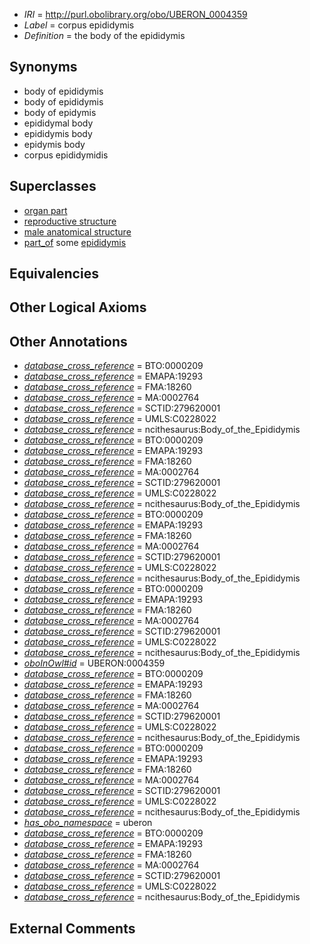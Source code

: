  * *IRI* = http://purl.obolibrary.org/obo/UBERON_0004359
 * *Label* = corpus epididymis
 * *Definition* = the body of the epididymis

## Synonyms

 * body of epididymis
 * body of epididymis 
 * body of epidymis 
 * epididymal body
 * epididymis body
 * epidymis body
 * corpus epididymidis

## Superclasses

 * [organ part](../../UBERON/64/UBERON_0000064.md)
 * [reproductive structure](../../UBERON/56/UBERON_0005156.md)
 * [male anatomical structure](../../UBERON/03/UBERON_0014403.md)
 * [part_of](../../BFO/50/BFO_0000050.md) some [epididymis](../../UBERON/01/UBERON_0001301.md)

## Equivalencies


## Other Logical Axioms


## Other Annotations

 * *[database_cross_reference](../../ef/oboInOwl#hasDbXref.md)* = BTO:0000209
 * *[database_cross_reference](../../ef/oboInOwl#hasDbXref.md)* = EMAPA:19293
 * *[database_cross_reference](../../ef/oboInOwl#hasDbXref.md)* = FMA:18260
 * *[database_cross_reference](../../ef/oboInOwl#hasDbXref.md)* = MA:0002764
 * *[database_cross_reference](../../ef/oboInOwl#hasDbXref.md)* = SCTID:279620001
 * *[database_cross_reference](../../ef/oboInOwl#hasDbXref.md)* = UMLS:C0228022
 * *[database_cross_reference](../../ef/oboInOwl#hasDbXref.md)* = ncithesaurus:Body_of_the_Epididymis
 * *[database_cross_reference](../../ef/oboInOwl#hasDbXref.md)* = BTO:0000209
 * *[database_cross_reference](../../ef/oboInOwl#hasDbXref.md)* = EMAPA:19293
 * *[database_cross_reference](../../ef/oboInOwl#hasDbXref.md)* = FMA:18260
 * *[database_cross_reference](../../ef/oboInOwl#hasDbXref.md)* = MA:0002764
 * *[database_cross_reference](../../ef/oboInOwl#hasDbXref.md)* = SCTID:279620001
 * *[database_cross_reference](../../ef/oboInOwl#hasDbXref.md)* = UMLS:C0228022
 * *[database_cross_reference](../../ef/oboInOwl#hasDbXref.md)* = ncithesaurus:Body_of_the_Epididymis
 * *[database_cross_reference](../../ef/oboInOwl#hasDbXref.md)* = BTO:0000209
 * *[database_cross_reference](../../ef/oboInOwl#hasDbXref.md)* = EMAPA:19293
 * *[database_cross_reference](../../ef/oboInOwl#hasDbXref.md)* = FMA:18260
 * *[database_cross_reference](../../ef/oboInOwl#hasDbXref.md)* = MA:0002764
 * *[database_cross_reference](../../ef/oboInOwl#hasDbXref.md)* = SCTID:279620001
 * *[database_cross_reference](../../ef/oboInOwl#hasDbXref.md)* = UMLS:C0228022
 * *[database_cross_reference](../../ef/oboInOwl#hasDbXref.md)* = ncithesaurus:Body_of_the_Epididymis
 * *[database_cross_reference](../../ef/oboInOwl#hasDbXref.md)* = BTO:0000209
 * *[database_cross_reference](../../ef/oboInOwl#hasDbXref.md)* = EMAPA:19293
 * *[database_cross_reference](../../ef/oboInOwl#hasDbXref.md)* = FMA:18260
 * *[database_cross_reference](../../ef/oboInOwl#hasDbXref.md)* = MA:0002764
 * *[database_cross_reference](../../ef/oboInOwl#hasDbXref.md)* = SCTID:279620001
 * *[database_cross_reference](../../ef/oboInOwl#hasDbXref.md)* = UMLS:C0228022
 * *[database_cross_reference](../../ef/oboInOwl#hasDbXref.md)* = ncithesaurus:Body_of_the_Epididymis
 * *[oboInOwl#id](../../id/oboInOwl#id.md)* = UBERON:0004359
 * *[database_cross_reference](../../ef/oboInOwl#hasDbXref.md)* = BTO:0000209
 * *[database_cross_reference](../../ef/oboInOwl#hasDbXref.md)* = EMAPA:19293
 * *[database_cross_reference](../../ef/oboInOwl#hasDbXref.md)* = FMA:18260
 * *[database_cross_reference](../../ef/oboInOwl#hasDbXref.md)* = MA:0002764
 * *[database_cross_reference](../../ef/oboInOwl#hasDbXref.md)* = SCTID:279620001
 * *[database_cross_reference](../../ef/oboInOwl#hasDbXref.md)* = UMLS:C0228022
 * *[database_cross_reference](../../ef/oboInOwl#hasDbXref.md)* = ncithesaurus:Body_of_the_Epididymis
 * *[database_cross_reference](../../ef/oboInOwl#hasDbXref.md)* = BTO:0000209
 * *[database_cross_reference](../../ef/oboInOwl#hasDbXref.md)* = EMAPA:19293
 * *[database_cross_reference](../../ef/oboInOwl#hasDbXref.md)* = FMA:18260
 * *[database_cross_reference](../../ef/oboInOwl#hasDbXref.md)* = MA:0002764
 * *[database_cross_reference](../../ef/oboInOwl#hasDbXref.md)* = SCTID:279620001
 * *[database_cross_reference](../../ef/oboInOwl#hasDbXref.md)* = UMLS:C0228022
 * *[database_cross_reference](../../ef/oboInOwl#hasDbXref.md)* = ncithesaurus:Body_of_the_Epididymis
 * *[has_obo_namespace](../../ce/oboInOwl#hasOBONamespace.md)* = uberon
 * *[database_cross_reference](../../ef/oboInOwl#hasDbXref.md)* = BTO:0000209
 * *[database_cross_reference](../../ef/oboInOwl#hasDbXref.md)* = EMAPA:19293
 * *[database_cross_reference](../../ef/oboInOwl#hasDbXref.md)* = FMA:18260
 * *[database_cross_reference](../../ef/oboInOwl#hasDbXref.md)* = MA:0002764
 * *[database_cross_reference](../../ef/oboInOwl#hasDbXref.md)* = SCTID:279620001
 * *[database_cross_reference](../../ef/oboInOwl#hasDbXref.md)* = UMLS:C0228022
 * *[database_cross_reference](../../ef/oboInOwl#hasDbXref.md)* = ncithesaurus:Body_of_the_Epididymis

## External Comments

